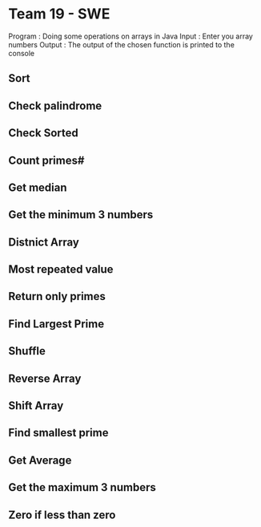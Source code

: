 # Team 19 - SWE 

Program : Doing some operations on arrays in Java 
Input : Enter you array numbers
Output : The output of the chosen function is printed to the console

## Sort
## Check palindrome
## Check Sorted
## Count primes#
## Get median
## Get the minimum 3 numbers
## Distnict Array
## Most repeated value
## Return only primes
## Find Largest Prime
## Shuffle
## Reverse Array
## Shift Array
## Find smallest prime
## Get Average
## Get the maximum 3 numbers
## Zero if less than zero
